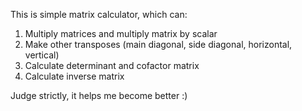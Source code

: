 
This is simple matrix calculator, which can:

1. Multiply matrices and multiply matrix by scalar
2. Make other transposes (main diagonal, side diagonal, horizontal, vertical)
3. Calculate determinant and cofactor matrix
4. Calculate inverse matrix

 Judge strictly, it helps me become better :)
